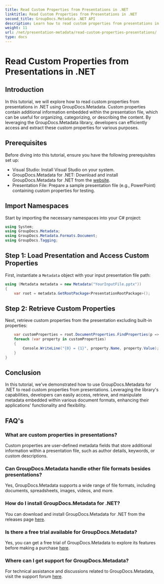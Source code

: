 ```yaml
---
title: Read Custom Properties from Presentations in .NET
linktitle: Read Custom Properties from Presentations in .NET
second_title: GroupDocs.Metadata .NET API
description: Learn how to read custom properties from presentations in .NET using GroupDocs.Metadata. Access and retrieve metadata efficiently.
weight: 11
url: /net/presentation-metadata/read-custom-properties-presentations/
type: docs
---
```

# Read Custom Properties from Presentations in .NET

## Introduction
In this tutorial, we will explore how to read custom properties from presentations in .NET using GroupDocs.Metadata. Custom properties contain additional information embedded within the presentation file, which can be useful for organizing, categorizing, or describing the content. By leveraging the GroupDocs.Metadata library, developers can efficiently access and extract these custom properties for various purposes.
## Prerequisites
Before diving into this tutorial, ensure you have the following prerequisites set up:
- Visual Studio: Install Visual Studio on your system.
- GroupDocs.Metadata for .NET: Download and install GroupDocs.Metadata for .NET from the [website](https://releases.groupdocs.com/metadata/net/).
- Presentation File: Prepare a sample presentation file (e.g., PowerPoint) containing custom properties for testing.

## Import Namespaces
Start by importing the necessary namespaces into your C# project:
```csharp
using System;
using GroupDocs.Metadata;
using GroupDocs.Metadata.Formats.Document;
using GroupDocs.Tagging;
```
## Step 1: Load Presentation and Access Custom Properties
First, instantiate a `Metadata` object with your input presentation file path:
```csharp
using (Metadata metadata = new Metadata("YourInputFile.pptx"))
{
    var root = metadata.GetRootPackage<PresentationRootPackage>();
```
## Step 2: Retrieve Custom Properties
Next, retrieve custom properties from the presentation excluding built-in properties:
```csharp
    var customProperties = root.DocumentProperties.FindProperties(p => !p.Tags.Contains(Tags.Document.BuiltIn));
    foreach (var property in customProperties)
    {
        Console.WriteLine("{0} = {1}", property.Name, property.Value);
    }
}
```

## Conclusion
In this tutorial, we've demonstrated how to use GroupDocs.Metadata for .NET to read custom properties from presentations. Leveraging the library's capabilities, developers can easily access, retrieve, and manipulate metadata embedded within various document formats, enhancing their applications' functionality and flexibility.

## FAQ's
### What are custom properties in presentations?
Custom properties are user-defined metadata fields that store additional information within a presentation file, such as author details, keywords, or custom descriptions.
### Can GroupDocs.Metadata handle other file formats besides presentations?
Yes, GroupDocs.Metadata supports a wide range of file formats, including documents, spreadsheets, images, videos, and more.
### How do I install GroupDocs.Metadata for .NET?
You can download and install GroupDocs.Metadata for .NET from the releases page [here](https://releases.groupdocs.com/metadata/net/).
### Is there a free trial available for GroupDocs.Metadata?
Yes, you can get a free trial of GroupDocs.Metadata to explore its features before making a purchase [here](https://releases.groupdocs.com/).
### Where can I get support for GroupDocs.Metadata?
For technical assistance and discussions related to GroupDocs.Metadata, visit the support forum [here](https://forum.groupdocs.com/c/metadata/14).
